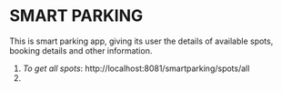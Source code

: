 # SMART PARKING
This is smart parking app, giving its user the details of available spots, booking details and other information.

1. *To get all spots*:
http://localhost:8081/smartparking/spots/all
2. 